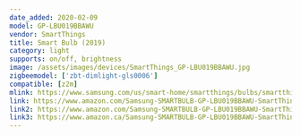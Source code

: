```yaml
---
date_added: 2020-02-09
model: GP-LBU019BBAWU
vendor: SmartThings
title: Smart Bulb (2019)
category: light
supports: on/off, brightness
image: /assets/images/devices/SmartThings_GP-LBU019BBAWU.jpg
zigbeemodel: ['zbt-dimlight-gls0006']
compatible: [z2m]
mlink: https://www.samsung.com/us/smart-home/smartthings/bulbs/smartthings-smart-bulb-gp-lbu019bbawu/
link: https://www.amazon.com/Samsung-SMARTBULB-GP-LBU019BBAWU-SmartThings-Dimmable/dp/B07Q1DLSBN
link2: https://www.amazon.com/Samsung-SMARTBULB-GP-LBU019BBAWU-SmartThings-Dimmable/dp/B07XCTVHJL
link3: https://www.amazon.ca/Samsung-SMARTBULB-GP-LBU019BBAWU-SmartThings-Dimmable/dp/B07XCTVHJL
---
```

